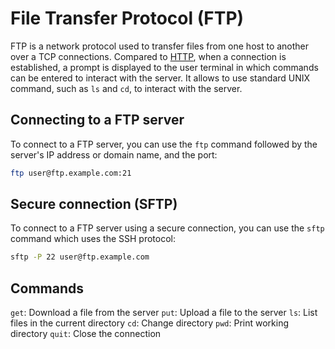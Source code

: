 # File Transfer Protocol (FTP)

FTP is a network protocol used to transfer files from one host to
another over a TCP connections. Compared to [HTTP](../133/README.md), 
when a connection is established, a prompt is displayed to the user
terminal in which commands can be entered to interact with the server.
It allows to use standard UNIX command, such as `ls` and `cd`, to
interact with the server.

## Connecting to a FTP server

To connect to a FTP server, you can use the `ftp` command followed by
the server's IP address or domain name, and the port:

```bash
ftp user@ftp.example.com:21
```

## Secure connection (SFTP)

To connect to a FTP server using a secure connection, you can use the
`sftp` command which uses the SSH protocol:

```bash
sftp -P 22 user@ftp.example.com
```

## Commands

`get`: Download a file from the server
`put`: Upload a file to the server
`ls`: List files in the current directory
`cd`: Change directory
`pwd`: Print working directory
`quit`: Close the connection

